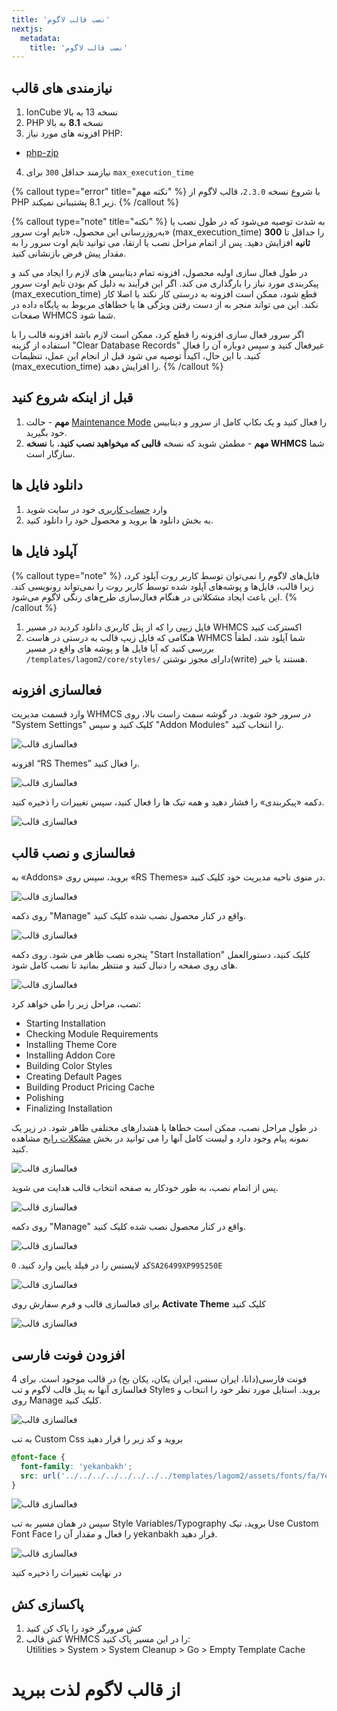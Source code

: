 ```yaml
---
title: 'نصب قالب لاگوم'
nextjs:
  metadata:
    title: 'نصب قالب لاگوم'
---
```


## نیازمندی های قالب

1. IonCube نسخه 13 به بالا
2. PHP نسخه **8.1** به بالا
3. افزونه های مورد نیاز PHP:

- [php-zip](https://www.php.net/manual/en/book.zip.php)

4. نیازمند حداقل `300` برای `max_execution_time`

{% callout type="error" title="نکته مهم" %}
با شروع نسخه `2.3.0`، قالب لاگوم از PHP زیر 8.1 پشتیبانی نمیکند.
{% /callout %}

{% callout type="note" title="نکته" %}
به شدت توصیه می‌شود که در طول نصب یا به‌روزرسانی این محصول، «تایم اوت سرور» (max_execution_time) را حداقل تا **300 ثانیه** افزایش دهید. پس از اتمام مراحل نصب یا ارتقا، می توانید تایم اوت سرور را به مقدار پیش فرض بازنشانی کنید.

در طول فعال سازی اولیه محصول، افزونه تمام دیتابیس های لازم را ایجاد می کند و پیکربندی مورد نیاز را بارگذاری می کند. اگر این فرآیند به دلیل کم بودن تایم اوت سرور (max_execution_time) قطع شود، ممکن است افزونه به درستی کار نکند یا اصلا کار نکند. این می تواند منجر به از دست رفتن ویژگی ها یا خطاهای مربوط به پایگاه داده در صفحات WHMCS شما شود.

اگر سرور فعال سازی افزونه را قطع کرد، ممکن است لازم باشد افزونه قالب را با استفاده از گزینه "Clear Database Records" غیرفعال کنید و سپس دوباره آن را فعال کنید. با این حال، اکیداً توصیه می شود قبل از انجام این عمل، تنظیمات (max_execution_time) را افزایش دهید.
{% /callout %}

## قبل از اینکه شروع کنید

1. **مهم** - حالت [Maintenance Mode](https://help.whmcs.com/m/system/l/680991-using-maintenance-mode-to-prevent-customer-access) را فعال کنید و یک بکاپ کامل از سرور و دیتابیس خود بگیرید.
2. **مهم** - مطمئن شوید که نسخه **قالبی که میخواهید نصب کنید**، با **نسخه WHMCS** شما سازگار است.

## دانلود فایل ها

1. وارد [حساب کاربری](https://designesia.ir/login) خود در سایت شوید
2. به بخش دانلود ها بروید و محصول خود را دانلود کنید.

## آپلود فایل ها

{% callout type="note" %}
فایل‌های لاگوم را نمی‌توان توسط کاربر روت آپلود کرد، زیرا قالب، فایل‌ها و پوشه‌های آپلود شده توسط کاربر روت را نمی‌تواند رونویسی کند. این باعث ایجاد مشکلاتی در هنگام فعال‌سازی طرح‌های رنگی لاگوم می‌شود.
{% /callout %}

1. فایل زیپی را که از پنل کاربری دانلود کردید در مسیر WHMCS اکسترکت کنید
2. هنگامی که فایل زیپ قالب به درستی در هاست WHMCS شما آپلود شد، لطفاً بررسی کنید که آیا فایل ها و پوشه های واقع در مسیر `/templates/lagom2/core/styles/` دارای مجوز نوشتن(write) هستند یا خیر.

## فعالسازی افزونه

وارد قسمت مدیریت WHMCS در سرور خود شوید.
در گوشه سمت راست بالا، روی "System Settings" کلیک کنید و سپس "Addon Modules" را انتخاب کنید.

![فعالسازی قالب](/lagom/installation-activate_addon_1.png)

افزونه “RS Themes” را فعال کنید.

![فعالسازی قالب](/lagom/installation-activate_addon_2.png)

دکمه «پیکربندی» را فشار دهید و همه تیک ها را فعال کنید، سپس تغییرات را ذخیره کنید.

![فعالسازی قالب](/lagom/installation-activate_addon_3.png)

## فعالسازی و نصب قالب

به «Addons» بروید، سپس روی «RS Themes» در منوی ناحیه مدیریت خود کلیک کنید.

![فعالسازی قالب](/lagom/installation-activate_theme_1.png)

روی دکمه "Manage" واقع در کنار محصول نصب شده کلیک کنید.

![فعالسازی قالب](/lagom/installation-activate_theme_2.png)

پنجره نصب ظاهر می شود. روی دکمه "Start Installation" کلیک کنید، دستورالعمل های روی صفحه را دنبال کنید و منتظر بمانید تا نصب کامل شود.

![فعالسازی قالب](/lagom/installation-activate_theme_3.png)

نصب، مراحل زیر را طی خواهد کرد:

- Starting Installation
- Checking Module Requirements
- Installing Theme Core
- Installing Addon Core
- Building Color Styles
- Creating Default Pages
- Building Product Pricing Cache
- Polishing
- Finalizing Installation

در طول مراحل نصب، ممکن است خطاها یا هشدارهای مختلفی ظاهر شود. در زیر یک نمونه پیام وجود دارد و لیست کامل آنها را می توانید در بخش [مشکلات رایج](/docs/lagom/common-problems) مشاهده کنید.

![فعالسازی قالب](/lagom/installation-activate_theme_4.png)

پس از اتمام نصب، به طور خودکار به صفحه انتخاب قالب هدایت می شوید.

![فعالسازی قالب](/lagom/installation-activate_client_area_theme-3.png)

روی دکمه "Manage" واقع در کنار محصول نصب شده کلیک کنید.

![فعالسازی قالب](/lagom/installation-activate_theme_2.png)

کد لایسنس را در فیلد پایین وارد کنید. `0SA26499XP995250E`

![فعالسازی قالب](/lagom/installation-activate_theme_3_2.png)

برای فعالسازی قالب و فرم سفارش روی **Activate Theme** کلیک کنید

![فعالسازی قالب](/lagom/installation-activate_theme_4_2.png)

## افزودن فونت فارسی

4 فونت فارسی(دانا، ایران سنس، ایران یکان، یکان بخ) در قالب موجود است. برای فعالسازی آنها به پنل قالب لاگوم و تب Styles بروید. استایل مورد نظر خود را انتخاب و روی Manage کلیک کنید.

![فعالسازی قالب](/lagom/font-farsi-1.png)

به تب Custom Css بروید و کد زیر را قرار دهید

```css
@font-face {
  font-family: 'yekanbakh';
  src: url('../../../../../../../../templates/lagom2/assets/fonts/fa/YekanBakhFaNum-VF.woff2');
}
```

![فعالسازی قالب](/lagom/font-farsi-2.png)

سپس در همان مسیر به تب Style Variables/Typography بروید، تیک Use Custom Font Face را فعال و مقدار آن را yekanbakh قرار دهید.

![فعالسازی قالب](/lagom/font-farsi-3.png)

در نهایت تغییرات را ذخیره کنید

## پاکسازی کش

1. کش مرورگر خود را پاک کن کنید
2. کش قالب WHMCS را در این مسیر پاک کنید:\
   Utilities > System > System Cleanup > Go > Empty Template Cache

# از قالب لاگوم لذت ببرید
